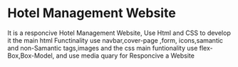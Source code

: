 # Hotel Management Website
It is a responcive Hotel Management Website, Use Html and CSS to develop it the main html Functinality use navbar,cover-page ,form, icons,samantic and non-Samantic tags,images and the css main funtionality use flex-Box,Box-Model, and use media quary for Responcive a Website
